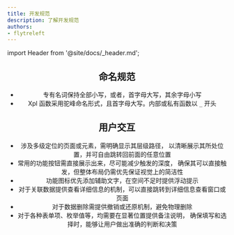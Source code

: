 ```yaml
---
title: 开发规范
description: 了解开发规范
authors:
- flytreleft
---
```


import Header from '@site/docs/\_header.md';

<Header />

## 命名规范

- 专有名词保持全部小写，或者，首字母大写，其余字母小写
- Xpl 函数采用驼峰命名形式，且首字母大写。内部或私有函数以 `_` 开头

## 用户交互

- 涉及多级定位的页面或元素，需明确显示其层级路径，
  以清晰展示其所处位置，并可自由跳转回前面的任意位置
- 常用的功能按钮需直接展示出来，尽可能减少触发的深度，
  确保其可以直接触发，但整体布局仍需优先保证视觉上的简洁性
- 功能图标优先添加辅助文字，在空间不足时提供浮动提示
- 对于关联数据提供查看详细信息的机制，可以直接跳转到详细信息查看窗口或页面
- 对于数据删除需提供撤销或还原机制，避免物理删除
- 对于各种表单项、枚举值等，均需要在显著位置提供备注说明，
  确保填写和选择时，能够让用户做出准确的判断和决策
